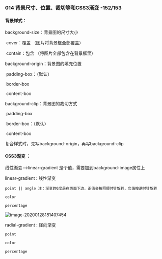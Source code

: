 ### 014 背景尺寸、位置、裁切等和CSS3渐变 -152/153

#### 背景样式：

background-size：背景图的尺寸大小

​	cover：覆盖	（图片将背景框全部覆盖）

​	contain：包含  （将图片全部包含在背景框里）

background-origin：背景图的填充位置

​	padding-box：（默认）

​	border-box

​	content-box

background-clip：背景图的裁切方式

​	padding-box

​	border-box：（默认）

​	content-box

复合样式时，先写background-origin，再写background-clip



#### CSS3渐变 ：

线性渐变——>linear-gradient 是个值，需要加到background-image属性上

linear-gradient : 线性渐变

 	point || angle 注：渐变的0度是在页面下边，正值会按照顺时针旋转，负值按逆时针旋转

 	color

 	percentage

![image-20200128181407454](C:\Users\dell\AppData\Roaming\Typora\typora-user-images\image-20200128181407454.png)

radial-gradient : 径向渐变

 	point

 	color

 	percentage
